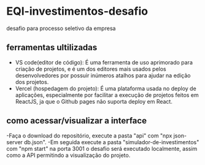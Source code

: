 # EQI-investimentos-desafio
 desafio para processo seletivo da empresa
## ferramentas ultilizadas
- VS code(editor de código): É uma ferramenta de uso aprimorado para criação de projetos, e é um dos editores mais usados pelos desenvolvedores por possuir inúmeros atalhos para ajudar na edição dos projetos.
- Vercel (hospedagem do projeto): É uma plataforma usada no deploy de aplicações, especialmente por facilitar a execução de projetos feitos em ReactJS, ja que o Github pages não suporta deploy em React.
## como acessar/visualizar a interface
-Faça o download do repositório, execute a pasta "api" com "npx json-server db.json".
-Em seguida execute a pasta "simulador-de-investimentos" com "npm start" na porta 3001
 o desafio será executado localmente, assim como a API permitindo a visualização do projeto.